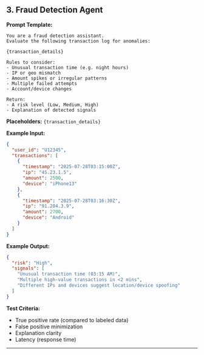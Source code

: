 ## 3. Fraud Detection Agent

**Prompt Template:**
```
You are a fraud detection assistant.
Evaluate the following transaction log for anomalies:

{transaction_details}

Rules to consider:
- Unusual transaction time (e.g. night hours)
- IP or geo mismatch
- Amount spikes or irregular patterns
- Multiple failed attempts
- Account/device changes

Return: 
- A risk level (Low, Medium, High)
- Explanation of detected signals
```
**Placeholders:** `{transaction_details}`

**Example Input:**
```json
{
  "user_id": "U12345",
  "transactions": [
    {
      "timestamp": "2025-07-28T03:15:00Z",
      "ip": "45.23.1.5",
      "amount": 2500,
      "device": "iPhone13"
    },
    {
      "timestamp": "2025-07-28T03:16:30Z",
      "ip": "91.204.3.9",
      "amount": 2700,
      "device": "Android"
    }
  ]
}
```
**Example Output:**
```json
{
  "risk": "High",
  "signals": [
    "Unusual transaction time (03:15 AM)",
    "Multiple high-value transactions in <2 mins",
    "Different IPs and devices suggest location/device spoofing"
  ]
}
```
**Test Criteria:**
- True positive rate (compared to labeled data)
- False positive minimization
- Explanation clarity
- Latency (response time)

---